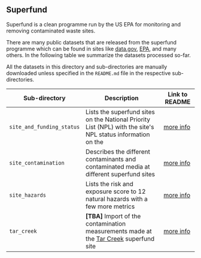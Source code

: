 ## Superfund
Superfund is a clean programme run by the US EPA for monitoring and removing contaminated waste sites. 

There are many public datasets that are released from the superfund programme which can be found in sites like [data.gov](https://catalog.data.gov/dataset?q=Superfund&sort=score+desc%2C+name+asc), [EPA](https://edg.epa.gov/metadata/catalog/main/home.page;jsessionid=4A3DD42EA8321FBC2331B1412A22F104), and many others. In the following table we summarize the datasets processed so-far.

All the datasets in this directory and sub-directories are manually downloaded unless specified in the `README.md` file in the respective sub-directories.

|Sub-directory|Description|Link to README|
|-------------|------------|-------------|
|`site_and_funding_status`|Lists the superfund sites on the National Priority List (NPL) with the site's NPL status information on the|[more info](https://github.com/sharadshriram/data/blob/superfund/scripts/us_epa/superfund/site_and_funding_status/README.md)|
|`site_contamination`|Describes the different contaminants and contaminated media at different superfund sites|[more info](https://github.com/sharadshriram/data/blob/superfund/scripts/us_epa/superfund/site_contamination/README.md)|
|`site_hazards`|Lists the risk and exposure score to 12 natural hazards with a few more metrics|[more info](https://github.com/sharadshriram/data/blob/superfund/scripts/us_epa/superfund/site_hazards/README.md)|
|`tar_creek`|**[TBA]** Import of the contamination measurements made at the [Tar Creek](https://en.wikipedia.org/wiki/Tar_Creek_Superfund_site) superfund site|[more info]()|
